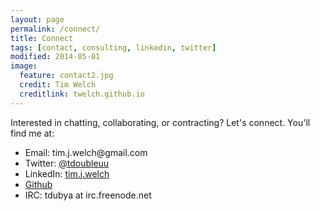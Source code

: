 ```yaml
---
layout: page
permalink: /connect/
title: Connect
tags: [contact, consulting, linkedin, twitter]
modified: 2014-05-01
image:
  feature: contact2.jpg
  credit: Tim Welch
  creditlink: twelch.github.io
---
```


Interested in chatting, collaborating, or contracting? Let's connect. You'll find me at:

* Email: &#116;&#105;&#109;&#046;&#106;&#046;&#119;&#101;&#108;&#099;&#104;&#064;&#103;&#109;&#097;&#105;&#108;&#046;&#099;&#111;&#109;
* Twitter: [@tdoubleuu](https://twitter.com/TDoubleuu)
* LinkedIn: [tim.j.welch](http://www.linkedin.com/in/timjwelch/)
* [Github](https://github.com/twelch)
* IRC: tdubya at irc.freenode.net
